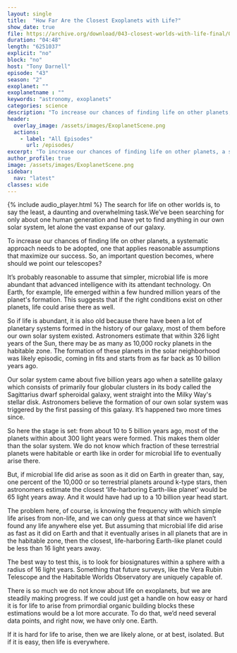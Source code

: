 ```yaml
---
layout: single
title:  "How Far Are the Closest Exoplanets with Life?"
show_date: true
file: https://archive.org/download/043-closest-worlds-with-life-final/043_ClosestWorldsWithLife_final.mp3
duration: "04:48"
length: "6251037"
explicit: "no"
block: "no"
host: "Tony Darnell"
episode: "43"
season: "2"
exoplanet: ""
exoplanetname : ""
keywords: "astronomy, exoplanets"
categories: science 
description: "To increase our chances of finding life on other planets, a systematic approach needs to be adopted, one that applies reasonable assumptions that maximize our success.  So, an important question becomes, where should we point our telescopes?"
header:
  overlay_image: /assets/images/ExoplanetScene.png
  actions:
    - label: "All Episodes"
      url: /episodes/
excerpt: "To increase our chances of finding life on other planets, a systematic approach needs to be adopted, one that applies reasonable assumptions that maximize our success.  So, an important question becomes, where should we point our telescopes?"
author_profile: true
image: /assets/images/ExoplanetScene.png
sidebar: 
  nav: "latest"
classes: wide
---
```


{% include audio_player.html %} 
The search for life on other worlds is, to say the least, a daunting and overwhelming task.We’ve been searching for only about one human generation and have yet to find anything in our own solar system, let alone the vast expanse of our galaxy.

To increase our chances of finding life on other planets, a systematic approach needs to be adopted, one that applies reasonable assumptions that maximize our success.  So, an important question becomes, where should we point our telescopes?

It’s probably reasonable to assume that simpler, microbial life is more abundant that advanced intelligence with its attendant technology.  On Earth, for example, life emerged within a few hundred million years of the planet's formation. This suggests that if the right conditions exist on other planets, life could arise there as well.

So if life is abundant, it is also old because there have been a lot of planetary systems formed in the history of our galaxy, most of them before our own solar system existed.  Astronomers estimate that within 326 light years of the Sun, there may be as many as 10,000 rocky planets in the habitable zone.  The formation of these planets in the solar neighborhood was likely episodic, coming in fits and starts from as far back as 10 billion years ago.  

Our solar system came about five billion years ago when a satellite galaxy which consists of primarily four globular clusters in its body called the Sagittarius dwarf spheroidal galaxy, went straight into the Milky Way's stellar disk. Astronomers believe the formation of our own solar system was triggered by the first passing of this galaxy.  It’s happened two more times since.

So here the stage is set: from about 10 to 5 billion years ago, most of the planets within about 300 light years were formed.  This makes them older than the solar system.  We do not know which fraction of these terrestrial planets were habitable or earth like in order for microbial life to eventually arise there.

But, if microbial life did arise as soon as it did on Earth in greater than, say, one percent of the 10,000 or so terrestrial planets around k-type stars, then astronomers estimate the closest ‘life-harboring Earth-like planet’ would be 65 light years away. And it would have had up to a 10 billion year head start.

The problem here, of course, is knowing the frequency with which simple life arises from non-life, and we can only guess at that since we haven’t found any life anywhere else yet.  But assuming that microbial life did arise as fast as it did on Earth and that it eventually arises in all planets that are in the habitable zone, then the closest, life-harboring Earth-like planet could be less than 16 light years away.

The best way to test this, is to look for biosignatures within a sphere with a radius of 16 light years.  Something that future surveys, like the Vera Rubin Telescope and the Habitable Worlds Observatory are uniquely capable of.

There is so much we do not know about life on exoplanets, but we are steadily making progress.  If we could just get a handle on how easy or hard it is for life to arise from primordial organic building blocks these estimations would be a lot more accurate.  To do that, we’d need several data points, and right now, we have only one.  Earth.

If it is hard for life to arise, then we are likely alone, or at best, isolated.  But if it is easy, then life is everywhere.
